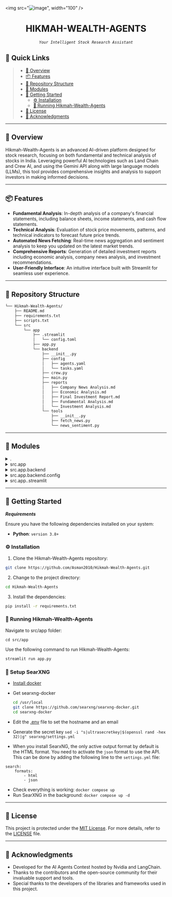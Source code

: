 <img src="![image](https://github.com/Asman2010/Hikmah-Wealth-Agents/assets/142419243/aea9bd19-4fe8-4bd0-8c18-7fbdf8d282e6)", width="100" />
</p>
<p align="center">
    <h1 align="center">HIKMAH-WEALTH-AGENTS</h1>
</p>
<p align="center">
    <em><code>Your Intelligent Stock Research Assistant</code></em>

## 🔗 Quick Links

> - [📍 Overview](#-overview)
> - [📦 Features](#-features)
> - [📂 Repository Structure](#-repository-structure)
> - [🧩 Modules](#-modules)
> - [🚀 Getting Started](#-getting-started)
>   - [⚙️ Installation](#️-installation)
>   - [🤖 Running Hikmah-Wealth-Agents](#-running-Hikmah-Wealth-Agents)
> - [📄 License](#-license)
> - [👏 Acknowledgments](#-acknowledgments)

---

## 📍 Overview

Hikmah-Wealth-Agents is an advanced AI-driven platform designed for stock research, focusing on both fundamental and technical analysis of stocks in India. Leveraging powerful AI technologies such as Land Chain and Crew AI, and using the Gemini API along with large language models (LLMs), this tool provides comprehensive insights and analysis to support investors in making informed decisions.

---

## 📦 Features

- **Fundamental Analysis**: In-depth analysis of a company's financial statements, including balance sheets, income statements, and cash flow statements.
- **Technical Analysis**: Evaluation of stock price movements, patterns, and technical indicators to forecast future price trends.
- **Automated News Fetching**: Real-time news aggregation and sentiment analysis to keep you updated on the latest market trends.
- **Comprehensive Reports**: Generation of detailed investment reports including economic analysis, company news analysis, and investment recommendations.
- **User-Friendly Interface**: An intuitive interface built with Streamlit for seamless user experience.

---

## 📂 Repository Structure

```sh
└── Hikmah-Wealth-Agents/
    ├── README.md
    ├── requirements.txt
    ├── scripts.txt
    └── src
        └── app
            ├── .streamlit
            │   └── config.toml
            ├── app.py
            └── backend
                ├── __init__.py
                ├── config
                │   ├── agents.yaml
                │   └── tasks.yaml
                ├── crew.py
                ├── main.py
                ├── reports
                │   ├── Company News Analysis.md
                │   ├── Economic Analysis.md
                │   ├── Final Investment Report.md
                │   ├── Fundamental Analysis.md
                │   └── Investment Analysis.md
                └── tools
                    ├── __init__.py
                    ├── fetch_news.py
                    └── news_sentiment.py
```

---

## 🧩 Modules

<details closed><summary>.</summary>

| File                                                                                                   | Summary                                                       |
| ---                                                                                                    | ---                                                           |
| [scripts.txt](https://github.com/Asman2010/Hikmah-Wealth-Agents.git/blob/master/scripts.txt)           | Contains script references for various automation tasks.      |
| [requirements.txt](https://github.com/Asman2010/Hikmah-Wealth-Agents.git/blob/master/requirements.txt) | Lists the Python dependencies required for the project.       |

</details>

<details closed><summary>src.app</summary>

| File                                                                                       | Summary                                      |
| ---                                                                                        | ---                                          |
| [app.py](https://github.com/Asman2010/Hikmah-Wealth-Agents.git/blob/master/src/app/app.py) | Main application file for the Streamlit app. |

</details>

<details closed><summary>src.app.backend</summary>

| File                                                                                                 | Summary                                                      |
| ---                                                                                                  | ---                                                          |
| [main.py](https://github.com/Asman2010/Hikmah-Wealth-Agents.git/blob/master/src/app/backend/main.py) | Entry point for the backend operations.                      |
| [crew.py](https://github.com/Asman2010/Hikmah-Wealth-Agents.git/blob/master/src/app/backend/crew.py) | Manages the Crew AI functionalities and integrations.        |

</details>

<details closed><summary>src.app.backend.config</summary>

| File                                                                                                                | Summary                                          |
| ---                                                                                                                 | ---                                              |
| [tasks.yaml](https://github.com/Asman2010/Hikmah-Wealth-Agents.git/blob/master/src/app/backend/config/tasks.yaml)   | Configuration for various analysis tasks.        |
| [agents.yaml](https://github.com/Asman2010/Hikmah-Wealth-Agents.git/blob/master/src/app/backend/config/agents.yaml) | Configuration for AI agents and their behaviors. |

</details>

<details closed><summary>src.app..streamlit</summary>

| File                                                                                                            | Summary                                |
| ---                                                                                                             | ---                                    |
| [config.toml](https://github.com/Asman2010/Hikmah-Wealth-Agents.git

/blob/master/src/app/.streamlit/config.toml) | Configuration file for Streamlit setup.|

</details>

---

## 🚀 Getting Started

***Requirements***

Ensure you have the following dependencies installed on your system:

* **Python**: `version 3.8+`

### ⚙️ Installation

1. Clone the Hikmah-Wealth-Agents repository:

```sh
git clone https://github.com/Asman2010/Hikmah-Wealth-Agents.git
```

2. Change to the project directory:

```sh
cd Hikmah-Wealth-Agents
```

3. Install the dependencies:

```sh
pip install -r requirements.txt
```

### 🤖 Running Hikmah-Wealth-Agents

Navigate to src/app folder:

```
cd src/app
```

Use the following command to run Hikmah-Wealth-Agents:

```sh
streamlit run app.py
```

### 🛜 Setup SearXNG

- [Install docker](https://docs.docker.com/install/ "https://docs.docker.com/install/")
- Get searxng-docker
    
    ```sh
    cd /usr/local
    git clone https://github.com/searxng/searxng-docker.git
    cd searxng-docker
    ```
    
- Edit the [.env](https://github.com/searxng/searxng-docker/blob/master/.env "https://github.com/searxng/searxng-docker/blob/master/.env") file to set the hostname and an email
- Generate the secret key `sed -i "s|ultrasecretkey|$(openssl rand -hex 32)|g" searxng/settings.yml`
- When you install SearxNG, the only active output format by default is the HTML format. You need to activate the `json` format to use the API. This can be done by adding the following line to the `settings.yml` file:

```
search:   
	formats:      
		- html       
		- json
```
- Check everything is working: `docker compose up`
- Run SearXNG in the background: `docker compose up -d`

---

## 📄 License

This project is protected under the [MIT License](https://choosealicense.com/licenses/mit/). For more details, refer to the [LICENSE](https://github.com/Asman2010/Hikmah-Wealth-Agents/blob/main/LICENSE) file.

---

## 👏 Acknowledgments

- Developed for the AI Agents Contest hosted by Nvidia and LangChain.
- Thanks to the contributors and the open-source community for their invaluable support and tools.
- Special thanks to the developers of the libraries and frameworks used in this project.
